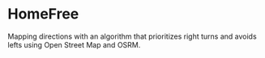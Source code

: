 # HomeFree
Mapping directions with an algorithm that prioritizes right turns and avoids lefts using Open Street Map and OSRM. 
